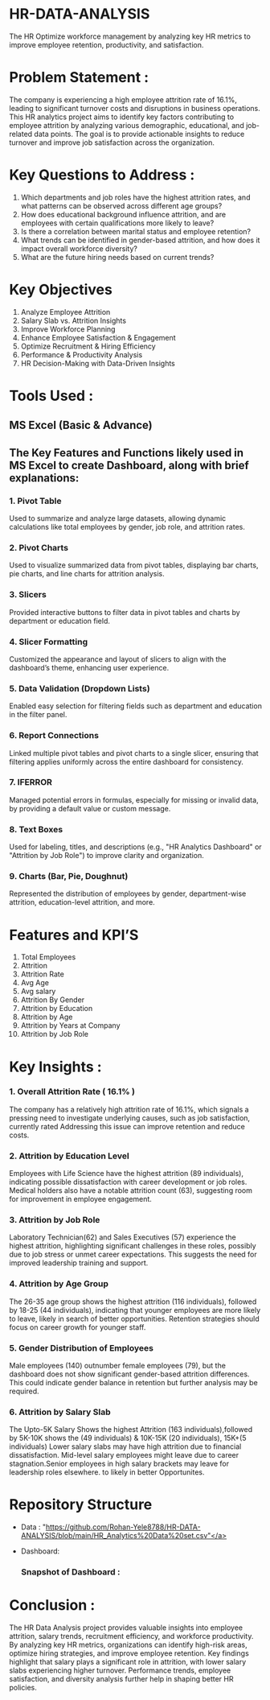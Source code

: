 # HR-DATA-ANALYSIS
The HR Optimize workforce management by analyzing key HR metrics to improve employee retention, productivity, and satisfaction.

# Problem Statement :
The company is experiencing a high employee attrition rate of 16.1%, leading to significant turnover costs and disruptions in business operations. This HR analytics project aims to identify key factors contributing to employee attrition by analyzing various demographic, educational, and job-related data points. The goal is to provide actionable insights to reduce turnover and improve job satisfaction across the organization.

# Key Questions to Address :
1.	Which departments and job roles have the highest attrition rates, and what patterns can be observed across different age groups?
2.	How does educational background influence attrition, and are employees with certain qualifications more likely to leave?
3.	Is there a correlation between marital status and employee retention?
4.	What trends can be identified in gender-based attrition, and how does it impact overall workforce diversity?
5.	What are the future hiring needs based on current trends?

# Key Objectives 

1.	Analyze Employee Attrition
2.	Salary Slab vs. Attrition Insights
3.	Improve Workforce Planning
4.	Enhance Employee Satisfaction & Engagement
5.	Optimize Recruitment & Hiring Efficiency
6.	Performance & Productivity Analysis
7.	HR Decision-Making with Data-Driven Insights

# Tools Used :
## MS Excel (Basic & Advance)

## The Key Features and Functions likely used in MS Excel to create Dashboard, along with brief explanations:

### 1.	Pivot Table

Used to summarize and analyze large datasets, allowing dynamic calculations like total employees by gender, job role, and attrition rates.

### 2. Pivot Charts
Used to visualize summarized data from pivot tables, displaying bar charts, pie charts, and line charts for attrition analysis.

### 3. Slicers

Provided interactive buttons to filter data in pivot tables and charts by department or education field.

### 4. Slicer Formatting

Customized the appearance and layout of slicers to align with the dashboard’s theme, enhancing user experience.

### 5. Data Validation (Dropdown Lists)

Enabled easy selection for filtering fields such as department and education in the filter panel.

### 6. Report Connections

Linked multiple pivot tables and pivot charts to a single slicer, ensuring that filtering applies uniformly across the entire dashboard for consistency.

### 7. IFERROR

Managed potential errors in formulas, especially for missing or invalid data, by providing a default value or custom message.

### 8. Text Boxes

Used for labeling, titles, and descriptions (e.g., "HR Analytics Dashboard" or "Attrition by Job Role") to improve clarity and organization.

### 9. Charts (Bar, Pie, Doughnut)

Represented the distribution of employees by gender, department-wise attrition, education-level attrition, and more.


# Features and KPI’S 


1.	Total Employees
2.	Attrition
3.	Attrition Rate
4.	Avg Age
5.	Avg salary
6.	Attrition By Gender
7.	Attrition by Education
8.	Attrition by Age
9.	Attrition by Years at Company
10.	Attrition by Job Role


# Key Insights :


### 1.	Overall Attrition Rate ( 16.1% ) 

The company has a relatively high attrition rate of 16.1%, which signals a pressing  need to investigate underlying causes, such as job satisfaction, currently rated Addressing this issue can improve retention and reduce costs.

### 2. Attrition by Education Level

Employees with Life Science  have the highest attrition (89 individuals), indicating possible dissatisfaction with career development or job roles. Medical  holders also have a notable attrition count (63), suggesting room for improvement in employee engagement.

### 3. Attrition by Job Role

Laboratory Technician(62) and Sales Executives (57) experience the highest attrition, highlighting significant challenges in these roles, possibly due to job stress or unmet career expectations. This suggests the need for improved leadership training and support.

### 4. Attrition by Age Group

The 26-35 age group shows the highest attrition (116 individuals), followed by 18-25 (44 individuals), indicating that younger employees are more likely to leave, likely in search of better opportunities. Retention strategies should focus on career growth for younger staff.

### 5. Gender Distribution of Employees

Male employees (140) outnumber female employees (79), but the dashboard does not show significant gender-based attrition differences. This could indicate gender balance in retention but further analysis may be required.


### 6.	Attrition by Salary Slab 

The Upto-5K Salary Shows the highest Attrition (163 individuals),followed by 5K-10K shows the (49 individuals)  & 10K-15K (20 individuals), 15K+(5 individuals)  Lower salary slabs may have high attrition due to financial dissatisfaction. Mid-level salary employees might leave due to career stagnation.Senior employees in high salary brackets may leave for leadership roles elsewhere. to likely in better Opportunites.


# Repository Structure

* Data : "https://github.com/Rohan-Yele8788/HR-DATA-ANALYSIS/blob/main/HR_Analytics%20Data%20set.csv"</a>
* Dashboard:
  
  ### Snapshot of Dashboard :




# Conclusion :

The HR Data Analysis project provides valuable insights into employee attrition, salary trends, recruitment efficiency, and workforce productivity. By analyzing key HR metrics, organizations can identify high-risk areas, optimize hiring strategies, and improve employee retention.
Key findings highlight that salary plays a significant role in attrition, with lower salary slabs experiencing higher turnover. Performance trends, employee satisfaction, and diversity analysis further help in shaping better HR policies.






